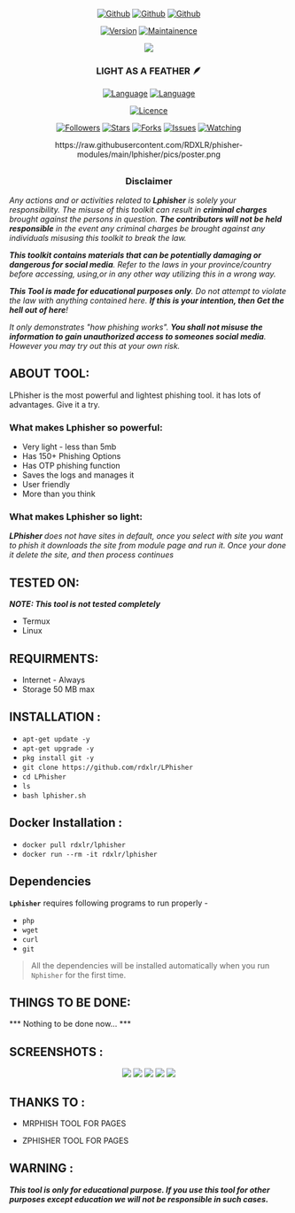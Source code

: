 <p align="center">
<a href="https://github.com/rdxlr"><img title="Github" src="https://img.shields.io/badge/rdxlr-grey?style=for-the-badge&logo=github"></a>
<a href="https://github.com/rdxlr/lphisher"><img title="Github" src="https://img.shields.io/badge/L-yellow?style=for-the-badge"></a>
<a href="https://github.com/rdxlr/lphisher"><img title="Github" src="https://img.shields.io/badge/Phisher-blue?style=for-the-badge"></a>
</p>

<p align="center">
<a href="https://github.com/RDXLR/LPhisher"><img title="Version" src="https://img.shields.io/badge/Version-1.0-green.svg"></a>
<a href="https://github.com/RDXLR/LPhisher"><img title="Maintainence" src="https://img.shields.io/badge/Maintained%3F-yes-green.svg"></a>
</p>

<p align="center">
<img src="https://raw.githubusercontent.com/RDXLR/phisher-modules/main/lphisher/pics/banner.png">
</p>
<h3><p align="center">LIGHT AS A FEATHER 🪶 </p></h3>

<p align="center">
<a href="https://github.com/rdxlr"><img title="Language" src="https://img.shields.io/badge/Made%20with-Bash-1f425f.svg?v=103"></a>
<a href="https://github.com/rdxlr"><img title="Language" src="https://img.shields.io/badge/Other%20Languages-Html, PHP, Javascript, CSS, etc-1f425f.svg?v=103"></a>
</p>

<p align="center">
<a href="https://github.com/rdxlr"><img title="Licence" src="https://img.shields.io/badge/License-GNU General Public License v3.0-blue.svg"></a>
</p>

<p align="center">
<a href="https://github.com/rdxlr"><img title="Followers" src="https://img.shields.io/github/followers/rdxlr?color=blue&style=flat-square"></a>
<a href="https://github.com/rdxlr"><img title="Stars" src="https://img.shields.io/github/stars/rdxlr/lphisher?color=red&style=flat-square"></a>
<a href="https://github.com/rdxlr"><img title="Forks" src="https://img.shields.io/github/forks/rdxlr/lphisher?color=red&style=flat-square"></a>
<a href="https://github.com/rdxlr"><img title="Issues" src="https://img.shields.io/github/issues/rdxlr/lphisher?color=red&style=flat-square"></a>
<a href="https://github.com/rdxlr"><img title="Watching" src="https://img.shields.io/github/watchers/rdxlr/lphisher?label=Watchers&color=blue&style=flat-square"></a>
</p>

<p align="center">
https://raw.githubusercontent.com/RDXLR/phisher-modules/main/lphisher/pics/poster.png
</p>

##

<h3><p align="center">Disclaimer</p></h3>

<i>Any actions and or activities related to <b>Lphisher</b> is solely your responsibility. The misuse of this toolkit can result in <b>criminal charges</b> brought against the persons in question. <b>The contributors will not be held responsible</b> in the event any criminal charges be brought against any individuals misusing this toolkit to break the law.

<b>This toolkit contains materials that can be potentially damaging or dangerous for social media</b>. Refer to the laws in your province/country before accessing, using,or in any other way utilizing this in a wrong way.

<b>This Tool is made for educational purposes only</b>. Do not attempt to violate the law with anything contained here. <b>If this is your intention, then Get the hell out of here</b>!

It only demonstrates "how phishing works". <b>You shall not misuse the information to gain unauthorized access to someones social media</b>. However you may try out this at your own risk.</i>

##

## ABOUT TOOL:
LPhisher is the most powerful and lightest phishing tool. it has lots of advantages. Give it a try.
 
### What makes Lphisher so powerful:
* Very light - less than 5mb
* Has 150+ Phishing Options
* Has OTP phishing function
* Saves the logs and manages it
* User friendly
* More than you think

### What makes Lphisher so light:
<i> <b> LPhisher </b> does not have sites in default, once you select with site you want to phish it downloads the site from module page and run it. Once your done it delete the site, and then process continues</i>

## TESTED ON:
***NOTE: This tool is not tested completely***
* Termux
* Linux

## REQUIRMENTS:
* Internet - Always
* Storage 50 MB max

## INSTALLATION :

* `apt-get update -y`
* `apt-get upgrade -y`
* `pkg install git -y`
* `git clone https://github.com/rdxlr/LPhisher`
* `cd LPhisher`
* `ls`
* `bash lphisher.sh`

## Docker Installation :
* `docker pull rdxlr/lphisher`
* `docker run --rm -it rdxlr/lphisher`

## Dependencies
**`Lphisher`** requires following programs to run properly - 
- `php`
- `wget`
- `curl`
- `git`
>  All the dependencies will be installed automatically when you run `Nphisher` for the first time.

## THINGS TO BE DONE:
*** Nothing to be done now... ***

## SCREENSHOTS :
<p align="center">
<img src="https://raw.githubusercontent.com/RDXLR/phisher-modules/main/lphisher/screenshots/ss1.jpg">
<img src="https://raw.githubusercontent.com/RDXLR/phisher-modules/main/lphisher/screenshots/ss2.jpg">
<img src="https://raw.githubusercontent.com/RDXLR/phisher-modules/main/lphisher/screenshots/ss3.jpg">
<img src="https://raw.githubusercontent.com/RDXLR/phisher-modules/main/lphisher/screenshots/ss4.jpg">
<img src="https://raw.githubusercontent.com/RDXLR/phisher-modules/main/lphisher/screenshots/ss5.jpg">
</p>

## THANKS TO : 

* MRPHISH TOOL FOR PAGES

* ZPHISHER TOOL FOR PAGES

## WARNING : 
***This tool is only for educational purpose. If you use this tool for other purposes except education we will not be responsible in such cases.***
